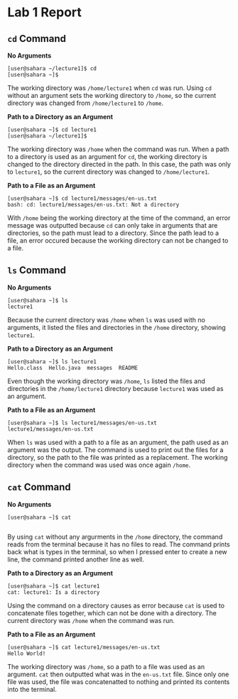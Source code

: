 # Lab 1 Report

## `cd` Command

**No Arguments**
```
[user@sahara ~/lecture1]$ cd
[user@sahara ~]$
```
The working directory was `/home/lecture1` when `cd` was run. Using `cd` without an argument sets the working directory to `/home`, so the current directory was changed from `/home/lecture1` to `/home`.

**Path to a Directory as an Argument**
```
[user@sahara ~]$ cd lecture1
[user@sahara ~/lecture1]$
```
The working directory was `/home` when the command was run. When a path to a directory is used as an argument for `cd`, the working directory is changed to the directory directed in the path. In this case, the path was only to `lecture1`, so the current directory was changed to `/home/lecture1`.

**Path to a File as an Argument**
```
[user@sahara ~]$ cd lecture1/messages/en-us.txt
bash: cd: lecture1/messages/en-us.txt: Not a directory
```
With `/home` being the working directory at the time of the command, an error message was outputted because `cd` can only take in arguments that are directories, so the path must lead to a directory. Since the path lead to a file, an error occured because the working directory can not be changed to a file.

## `ls` Command

**No Arguments**
```
[user@sahara ~]$ ls
lecture1
```
Because the current directory was `/home` when `ls` was used with no arguments, it listed the files and directories in the `/home` directory, showing `lecture1`.

**Path to a Directory as an Argument**
```
[user@sahara ~]$ ls lecture1
Hello.class  Hello.java  messages  README
```
Even though the working directory was `/home`, `ls` listed the files and directories in the `/home/lecture1` directory because `lecture1` was used as an argument.

**Path to a File as an Argument**
```
[user@sahara ~]$ ls lecture1/messages/en-us.txt
lecture1/messages/en-us.txt
```
When `ls` was used with a path to a file as an argument, the path used as an argument was the output. The command is used to print out the files for a directory, so the path to the file was printed as a replacement. The working directory when the command was used was once again `/home`.

## `cat` Command

**No Arguments**
```
[user@sahara ~]$ cat


```
By using `cat` without any argurments in the `/home` directory, the command reads from the terminal because it has no files to read. The command prints back what is types in the terminal, so when I pressed enter to create a new line, the command printed another line as well.

**Path to a Directory as an Argument**
```
[user@sahara ~]$ cat lecture1
cat: lecture1: Is a directory
```
Using the command on a directory causes as error because `cat` is used to concatenate files together, which can not be done with a directory. The current directory was `/home` when the command was run.

**Path to a File as an Argument**
```
[user@sahara ~]$ cat lecture1/messages/en-us.txt
Hello World!
```
The working directory was `/home`, so a path to a file was used as an argument. `cat` then outputted what was in the `en-us.txt` file. Since only one file was used, the file was concatenatted to nothing and printed its contents into the terminal.







